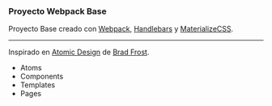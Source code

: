 ### Proyecto Webpack Base 
Proyecto Base creado con [Webpack](https://webpack.js.org), [Handlebars](https://handlebarsjs.com) y [MaterializeCSS](https://materializecss.com).

---
Inspirado en [Atomic Design](https://bradfrost.com/blog/post/atomic-web-design/) de [Brad Frost](https://bradfrost.com).
* Atoms
* Components
* Templates
* Pages